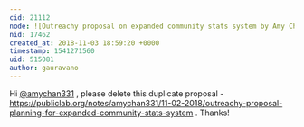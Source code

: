 ```yaml
---
cid: 21112
node: ![Outreachy proposal on expanded community stats system by Amy Chan](../notes/amychan331/11-02-2018/outreachy-proposal-on-expanded-community-stats-system-by-amy-chan)
nid: 17462
created_at: 2018-11-03 18:59:20 +0000
timestamp: 1541271560
uid: 515081
author: gauravano
---
```


Hi [@amychan331](/profile/amychan331) , please delete this duplicate proposal - https://publiclab.org/notes/amychan331/11-02-2018/outreachy-proposal-planning-for-expanded-community-stats-system . Thanks!
